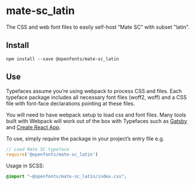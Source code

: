 
# mate-sc_latin

The CSS and web font files to easily self-host “Mate SC” with subset "latin".

## Install

`npm install --save @openfonts/mate-sc_latin`

## Use

Typefaces assume you’re using webpack to process CSS and files. Each typeface
package includes all necessary font files (woff2, woff) and a CSS file with
font-face declarations pointing at these files.

You will need to have webpack setup to load css and font files. Many tools built
with Webpack will work out of the box with Typefaces such as [Gatsby](https://github.com/gatsbyjs/gatsby)
and [Create React App](https://github.com/facebookincubator/create-react-app).

To use, simply require the package in your project’s entry file e.g.

```javascript
// Load Mate SC typeface
require('@openfonts/mate-sc_latin')
```

Usage in SCSS:
```scss
@import "~@openfonts/mate-sc_latin/index.css";
```
